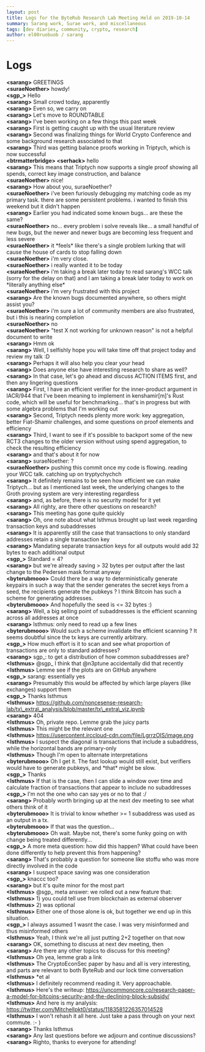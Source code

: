 ```yaml
---
layout: post
title: Logs for the ByteRub Research Lab Meeting Held on 2019-10-14
summary: Sarang work, Surae work, and miscellaneous
tags: [dev diaries, community, crypto, research]
author: el00ruobuob / sarang
---
```


# Logs  

**\<sarang>** GREETINGS  
**\<suraeNoether>** howdy!  
**\<sgp\_>** Hello  
**\<sarang>** Small crowd today, apparently  
**\<sarang>** Even so, we carry on  
**\<sarang>** Let's move to ROUNDTABLE  
**\<sarang>** I've been working on a few things this past week  
**\<sarang>** First is getting caught up with the usual literature review  
**\<sarang>** Second was finalizing things for World Crypto Conference and some background research associated to that  
**\<sarang>** Third was getting balance proofs working in Triptych, which is now successful  
**\<btrmatterbridge> \<serhack>** hello  
**\<sarang>** This means that Triptych now supports a single proof showing all spends, correct key image construction, and balance  
**\<suraeNoether>** nice!  
**\<sarang>** How about you, suraeNoether?  
**\<suraeNoether>** i've been furiously debugging my matching code as my primary task. there are some persistent problems. i wanted to finish this weekend but it didn't happen  
**\<sarang>** Earlier you had indicated some known bugs... are these the same?  
**\<suraeNoether>** no... every problem i solve reveals like... a small handful of new bugs, but the newer and newer bugs are becoming less frequent and less severe  
**\<suraeNoether>** it \*feels\* like there's a single problem lurking that will cause the house of cards to stop falling down  
**\<suraeNoether>** i'm very close.  
**\<suraeNoether>** i really wanted it to be today  
**\<suraeNoether>** i'm taking a break later today to read sarang's WCC talk (sorry for the delay on that) and I am taking a break later today to work on \*literally anything else\*  
**\<suraeNoether>** i'm very frustrated with this project  
**\<sarang>** Are the known bugs documented anywhere, so others might assist you?  
**\<suraeNoether>** i'm sure a lot of community members are also frustrated, but i this is nearing completion  
**\<suraeNoether>** no  
**\<suraeNoether>** "test X not working for unknown reason" is not a helpful document to write  
**\<sarang>** Hmm ok  
**\<sarang>** Well, I selfishly hope you will take time off that project today and review my talk :D  
**\<sarang>** Perhaps it will also help you clear your head  
**\<sarang>** Does anyone else have interesting research to share as well?  
**\<sarang>** In that case, let's go ahead and discuss ACTION ITEMS first, and then any lingering questions  
**\<sarang>** First, I have an efficient verifier for the inner-product argument in IACR/944 that I've been meaning to implement in kenshamir[m]'s Rust code, which will be useful for benchmarking... that's in progress but with some algebra problems that I'm working out  
**\<sarang>** Second, Triptych needs plenty more work: key aggregation, better Fiat-Shamir challenges, and some questions on proof elements and efficiency  
**\<sarang>** Third, I want to see if it's possible to backport some of the new RCT3 changes to the older version without using spend aggregation, to check the resulting efficiency  
**\<sarang>** and that's about it for now  
**\<sarang>** suraeNoether: ?  
**\<suraeNoether>** pushing this commit once my code is flowing. reading your WCC talk. catching up on tryptychychch  
**\<sarang>** It definitely remains to be seen how efficient we can make Triptych... but as I mentioned last week, the underlying changes to the Groth proving system are very interesting regardless  
**\<sarang>** and, as before, there is no security model for it yet  
**\<sarang>** All righty, are there other questions on research?  
**\<sarang>** This meeting has gone quite quickly  
**\<sarang>** Oh, one note about what Isthmus brought up last week regarding transaction keys and subaddresses  
**\<sarang>** It is apparently still the case that transactions to only standard addresses retain a single transaction key  
**\<sarang>** Mandating separate transaction keys for all outputs would add 32 bytes to each additional output  
**\<sgp\_>** Standard = 4?  
**\<sarang>** but we're already saving > 32 bytes per output after the last change to the Pedersen mask format anyway  
**\<byterubmooo>** Could there be a way to deterministically generate keypairs in such a way that the sender generates the secret keys from a seed, the recipients generate the pubkeys ? I think Bitcoin has such a scheme for generating addresses.  
**\<byterubmooo>** And hopefully the seed is \<= 32 bytes :)  
**\<sarang>** Well, a big selling point of subaddresses is the efficient scanning across all addresses at once  
**\<sarang>** Isthmus: only need to read up a few lines  
**\<byterubmooo>** Would such a scheme invalidate the efficient scanning ? It seems doubtful since the tx keys are currently arbitrary.  
**\<sgp\_>** How much effort is it to scan and see what proportion of transactions are only to standard addresses?  
**\<sarang>** sgp\_: to get a distribution of how common subaddresses are?  
**\<Isthmus>** @sgp\_ I think that @n3ptune accidentally did that recently  
**\<Isthmus>** Lemme see if the plots are on GitHub anywhere  
**\<sgp\_>** sarang: essentially yes  
**\<sarang>** Presumably this would be affected by which large players (like exchanges) support them  
**\<sgp\_>** Thanks Isthmus  
**\<Isthmus>** https://github.com/noncesense-research-lab/tx\_extra\_analysis/blob/master/tx\_extra\_viz.ipynb  
**\<sarang>** 404  
**\<Isthmus>** Oh, private repo. Lemme grab the juicy parts  
**\<Isthmus>** This might be the relevant one  
**\<Isthmus>** https://usercontent.irccloud-cdn.com/file/LgrrzOIS/image.png  
**\<Isthmus>** I suspect the diagonal is transactions that include a subaddress, while the horizontal bands are primary-only  
**\<Isthmus>** Though I'm open to alternate interpretations  
**\<byterubmooo>** Oh I get it. The fast lookup would still exist, but verifiers would have to generate pubkeys, and \*that\* might be slow.  
**\<sgp\_>** Thanks  
**\<Isthmus>** If that is the case, then I can slide a window over time and calculate fraction of transactions that appear to include no subaddresses  
**\<sgp\_>** I'm not the one who can say yes or no to that :/  
**\<sarang>** Probably worth bringing up at the next dev meeting to see what others think of it  
**\<byterubmooo>** It is trivial to know whether >= 1 subaddress was used as an output in a tx.  
**\<byterubmooo>** If that was the question...  
**\<byterubmooo>** Oh wait. Maybe not, there's some funky going on with change being treated differently...  
**\<sgp\_>** A more meta question: how did this happen? What could have been done differently to help prevent this from happening?  
**\<sarang>** That's probably a question for someone like stoffu who was more directly involved in the code  
**\<sarang>** I suspect space saving was one consideration  
**\<sgp\_>** knaccc too?  
**\<sarang>** but it's quite minor for the most part  
**\<Isthmus>** @sgp\_ meta answer: we rolled out a new feature that:  
**\<Isthmus>** 1) you could tell use from blockchain as external observer  
**\<Isthmus>** 2) was optional  
**\<Isthmus>** Either one of those alone is ok, but together we end up in this situation.  
**\<sgp\_>** I always assumed 1 wasnt the case. I was very misinformed and thus misinformed others  
**\<Isthmus>** Yeah, I think we're all just putting 2+2 together on that now  
**\<sarang>** OK, something to discuss at next dev meeting, then  
**\<sarang>** Are there any other topics to discuss for this meeting?  
**\<Isthmus>** Oh yea, lemme grab a link  
**\<Isthmus>** The CryptoEconSec paper by hasu and all is very interesting, and parts are relevant to both ByteRub and our lock time conversation  
**\<Isthmus>** \*et al  
**\<Isthmus>** I definitely recommend reading it. Very approachable.  
**\<Isthmus>** Here's the writeup: https://uncommoncore.co/research-paper-a-model-for-bitcoins-security-and-the-declining-block-subsidy/  
**\<Isthmus>** And here is my analysis: https://twitter.com/Mitchellpkt0/status/1183581226357014528  
**\<Isthmus>** I won't rehash it all here. Just take a pass through on your next commute. :- )  
**\<sarang>** Thanks Isthmus   
**\<sarang>** Any last questions before we adjourn and continue discussions?  
**\<sarang>** Righto, thanks to everyone for attending!  
